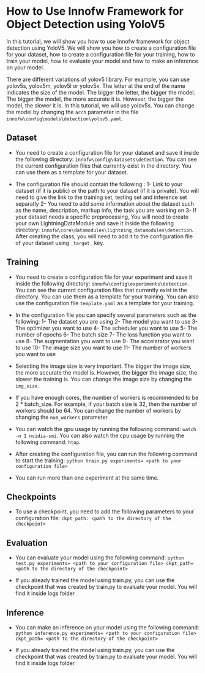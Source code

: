 # How to Use Innofw Framework for Object Detection using YoloV5

In this tutorial, we will show you how to use Innofw framework for object detection using YoloV5. We will show you how to create a configuration file for your dataset, how to create a configuration file for your training, how to train your model, how to evaluate your model and how to make an inference on your model.

There are different variations of yolov5 library. For example, you can use yolov5s, yolov5m, yolov5l or yolov5x. The letter at the end of the name indicates the size of the model. The bigger the letter, the bigger the model. The bigger the model, the more accurate it is. However, the bigger the model, the slower it is. In this tutorial, we will use yolov5s. You can change the model by changing the `arch` parameter in the file `innofw\config\models\detection\yolov5.yaml`.

## Dataset
* You need to create a configuration file for your dataset and save it inside the following directory: `innofw\config\datasets\detection`. You can see the current configuration files that currently exist in the directory. You can use them as a template for your dataset. 

* The configuration file should contain the following :
    1- Link to your dataset (if it is public) or the path to your dataset (if it is private). You will need to give the link to the training set, testing set and inference set separatly
    2- You need to add some information about the dataset such as the name, description, markup info, the task you are working on
    3- If your dataset needs a specific preprocessing, You will need to create your own LightningDataModule and save it inside the following directory: `innofw\core\datamodules\lightning_datamodules\detection`. After creating the class, you will need to add it to the configuration file of your dataset using `_target_` key.

## Training
* You need to create a configuration file for your experiment and save it inside the following directory: `innofw\config\experiments\detection`. You can see the current configuration files that currently exist in the directory. You can use them as a template for your training. You can also use the configuration file `template.yaml` as a template for your training.

* In the configuration file you can specify several parameters such as the following:
    1- The dataset you are using
    2- The model you want to use
    3- The optimizer you want to use
    4- The scheduler you want to use
    5- The number of epochs
    6- The batch size
    7- The loss function you want to use
    8- The augmentation you want to use
    9- The accelerator you want to use
    10- The image size you want to use
    11- The number of workers you want to use


* Selecting the image size is very important. The bigger the image size, the more accurate the model is. However, the bigger the image size, the slower the training is. You can change the image size by changing the `img_size`.
* If you have enough cores, the number of workers is recommended to be 2 * batch_size. For example, if your batch size is 32, then the number of workers should be 64. You can change the number of workers by changing the `num_workers` parameter.
* You can watch the gpu usage by running the following command: `watch -n 1 nvidia-smi`. You can also watch the cpu usage by running the following command: `htop`.
* After creating the configuration file, you can run the following command to start the training: `python train.py experiments= <path to your configuration file>`
* You can run more than one experiment at the same time.

## Checkpoints

* To use a checkpoint, you need to add the following parameters to your configuration file: `ckpt_path: <path to the directory of the checkpoint>` 

## Evaluation 

* You can evaluate your model using the following command: `python test.py experiments= <path to your configuration file> ckpt_path= <path to the directory of the checkpoint>`

* If you already trained the model using train.py, you can use the checkpoint that was created by train.py to evaluate your model. You will find it inside logs folder

## Inference

* You can make an inference on your model using the following command: `python inference.py experiments= <path to your configuration file> ckpt_path= <path to the directory of the checkpoint>`

* If you already trained the model using train.py, you can use the checkpoint that was created by train.py to evaluate your model. You will find it inside logs folder